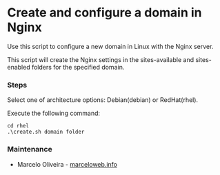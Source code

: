 # Create and configure a domain in Nginx

Use this script to configure a new domain in Linux with the Nginx server.

This script will create the Nginx settings in the sites-available and sites-enabled folders for the specified domain.

### Steps

Select one of architecture options: Debian(debian) or RedHat(rhel).

Execute the following command:

```terminal
cd rhel 
.\create.sh domain folder
```

### Maintenance

* Marcelo Oliveira - [marceloweb.info](https://marceloweb.info)

